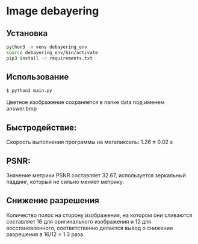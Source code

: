 # Image debayering

## Установка
```sh
python3 -m venv debayering_env
source debayering_env/bin/activate
pip3 install -r requirements.txt 
```


## Использование

```sh
$ python3 main.py
```

Цветное изображение сохраняется в папке data под именем answer.bmp

## Быстродействие:
Скорость выполнения программы на мегапиксель: 1.26 ± 0.02 s

## PSNR:
Значение метрики PSNR составляет 32.67, используется зеркальный паддинг, который не сильно меняет метрику.

## Снижение разрешения
Количество полос на сторону изображения, на котором они сливаются составляет 16 для оригинального изображения и 12 для восстановленного, соответственно делается вывод о снижении разрешения в 16/12 = 1.3 раза.

